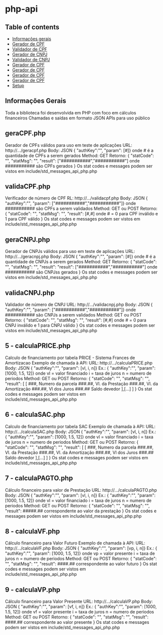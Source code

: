 # php-api

## Table of contents
* [Informações gerais](#informações-gerais)
* [Gerador de CPF](#geraCPF.php)
* [Validador de CPF](#validaCPF.php)
* [Gerador de CNPJ](#geraCNPJ.php)
* [Validador de CNPJ](#validaCNPJ.php)
* [Gerador de CPF](#geraCPF.php)
* [Gerador de CPF](#geraCPF.php)
* [Gerador de CPF](#geraCPF.php)
* [Gerador de CPF](#geraCPF.php)
* [Setup](#setup)

## Informações Gerais
Toda a biblioteca foi desenvolvida em PHP com foco em cálculos financeiros
Chamadas e saídas em formato JSON
APIs para uso público

## geraCPF.php
Gerador de CPFs válidos para uso em teste de aplicações
URL: http://.../geracpf.php
Body: JSON { "authKey":"", "param": [#]} onde # é a quantidade de CPFs a serem gerados
Method: GET
Retorno:
{
    "statCode": "<status code>",
    "statMsg": "<status message>",
    "result": ["###########","###########"] onde ########### são CPFs gerados
}
Os stat codes e messages podem ser vistos em include/std_messages_api_php.php

## validaCPF.php
Verificador de número de CPF
RL: http://.../validacpf.php
Body: JSON { "authKey":"", "param": ["###########","###########"]} onde ########### são CPFs a serem validados
Method: GET ou POST
Retorno:
{
    "statCode": "<status code>",
    "statMsg": "<status message>",
    "result": [#,#] onde # = 0 para CPF inválido e 1 para CPF válido 
}
Os stat codes e messages podem ser vistos em include/std_messages_api_php.php

## geraCNPJ.php
Gerador de CNPJs válidos para uso em teste de aplicações
URL: http://.../geracnpj.php
Body: JSON { "authKey":"", "param": [#]} onde # é a quantidade de CNPJs a serem gerados
Method: GET
Retorno:
{
    "statCode": "<status code>",
    "statMsg": "<status message>",
    "result": "result": ["###########","###########"] onde ########### são CNPJss gerados
}
Os stat codes e messages podem ser vistos em include/std_messages_api_php.php

## validaCNPJ.php
Validador de número de CNPJ
URL: http://.../validacnpj.php
Body: JSON { "authKey":"", "param": ["###########","###########"]} onde ########### são CNPJs a serem validados
Method: GET ou POST
Retorno:
{
    "statCode": "<status code>",
    "statMsg": "<status message>",
    "result": [#,#] onde # = 0 para CNPJ inválido e 1 para CNPJ válido 
}
Os stat codes e messages podem ser vistos em include/std_messages_api_php.php

## 5 - calculaPRICE.php
Calculo de financiamento por tabela PRICE - Sistema Frances de Amortizacao
Exemplo de chamada à API:
URL: http://.../calculaPRICE.php
Body: JSON { "authKey":"", "param": [vl, i, n]} Ex.: { "authKey":"", "param": [1000, 1.5, 12]}
onde
vl = valor financiado
i = taxa de juros
n = numero de periodos
Method: GET ou POST
Retorno:
{
    "statCode": "<status code>",
    "statMsg": "<status message>",
    "result": [
        [
            ###,        Numero da parcela
            ###.##,     Vl. da Prestação
            ###.##,     Vl. da Amortização
            ###.##,     Vl dos Juros
            ###.##      Saldo devedor
        ],[...]
        ]
}
Os stat codes e messages podem ser vistos em include/std_messages_api_php.php

## 6 - calculaSAC.php
Calculo de financiamento por tabela SAC
Exemplo de chamada à API:
URL: http://.../calculaSAC.php
Body: JSON { "authKey":"", "param": [vl, i, n]} Ex.: { "authKey":"", "param": [1000, 1.5, 12]}
onde
vl = valor financiado
i = taxa de juros
n = numero de periodos
Method: GET ou POST
Retorno:
{
    "statCode": "<status code>",
    "statMsg": "<status message>",
    "result": [
        [
            ###,        Numero da parcela
            ###.##,     Vl. da Prestação
            ###.##,     Vl. da Amortização
            ###.##,     Vl dos Juros
            ###.##      Saldo devedor
        ],[...]
        ]
}
Os stat codes e messages podem ser vistos em include/std_messages_api_php.php

## 7 - calculaPAGTO.php
Cálculo financeiro para valor de Prestação
URL: http://.../calculaPAGTO.php
Body: JSON { "authKey":"", "param": [vl, i, n]} Ex.: { "authKey":"", "param": [1000, 1.5, 12]}
onde
vl = valor financiado
i = taxa de juros
n = numero de periodos
Method: GET ou POST
Retorno:
{
    "statCode": "<status code>",
    "statMsg": "<status message>",
    "result": #####.## correspondente ao valor da prestação
}
Os stat codes e messages podem ser vistos em include/std_messages_api_php.php

## 8 - calculaVF.php
Cálculo financeiro para Valor Futuro
Exemplo de chamada à API:
URL: http://.../calculaVF.php
Body: JSON { "authKey":"", "param": [vp, i, n]} Ex.: { "authKey":"", "param": [1000, 1.5, 12]}
onde
vp = valor presente
i = taxa de juros
n = numero de periodos
Method: GET ou POST
Retorno:
{
    "statCode": "<status code>",
    "statMsg": "<status message>",
    "result": ####.## correspondente ao valor futuro
}
Os stat codes e messages podem ser vistos em include/std_messages_api_php.php
 
## 9 - calculaVP.php
Cálculo financeiro para Valor Presente
URL: http://.../calculaVP.php
Body: JSON { "authKey":"", "param": [vf, i, n]} Ex.: { "authKey":"", "param": [1000, 1.5, 12]}
onde
vf = valor presente
i = taxa de juros
n = numero de periodos
Method: GET ou POST
Retorno:
{
    "statCode": "<status code>",
    "statMsg": "<status message>",
    "result": ####.## correspondente ao valor presente
}
Os stat codes e messages podem ser vistos em include/std_messages_api_php.php
